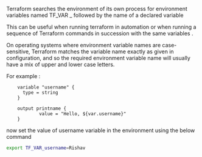 

Terraform searches the environment of its own process for environment variables named TF_VAR _ followed by the name of a declared variable 


This can be useful when running terraform in automation or when running a sequence of Terraform commands in succession with the same variables . 

On operating systems where environment variable names are case-sensitive, Terraform matches the variable name exactly as given in configuration, and so the required environment variable name will usually have a mix of upper and lower case letters.


For example : 

		variable "username" {
		  type = string
		}
		
		output printname {
		        value = "Hello, ${var.username}"
		}


now set the value of username variable in the environment using the below command


```sh
export TF_VAR_username=Rishav
```